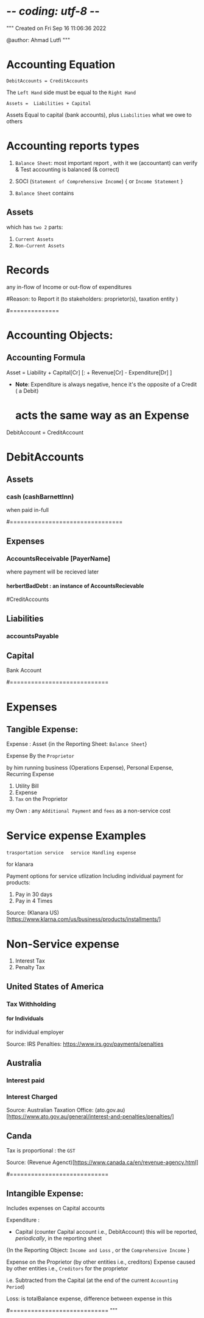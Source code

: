 # -*- coding: utf-8 -*-
"""
Created on Fri Sep 16 11:06:36 2022

@author: Ahmad Lutfi
"""

# Accounting Equation 
`DebitAccounts = CreditAccounts`

The `Left Hand` side must be equal to the `Right Hand`

`Assets =  Liabilities + Capital `

Assets Equal to capital (bank accounts), plus `Liabilities` what we owe to others


# Accounting reports types 

1.  `Balance Sheet`: most important report , with it we (accountant)  can verify & Test  accounting is balanced (& correct)

2. SOCI (`Statement of Comprehensive Income`) { or `Income Statement` }

1. `Balance Sheet`
contains 

## Assets 

which has `two 2` parts:

1. `Current Assets` 
2. `Non-Current Assets`

# Records 
any in-flow of Income
or out-flow of expenditures 

#Reason: to Report it (to stakeholders: proprietor(s), taxation entity )

#==============
# Accounting Objects: 

## Accounting Formula     

Asset =  Liability + Capital[Cr] [: + Revenue[Cr] - Expenditure[Dr] ]

* **Note**: Expenditure is always negative, hence it's the opposite of a Credit ( a Debit)

     # acts  the same way as an Expense 
     
DebitAccount = CreditAccount

# DebitAccounts 

## Assets 

### cash (cashBarnettInn)         
when paid in-full

#================================
## Expenses 
### AccountsReceivable [PayerName]   
where payment will be recieved later 

#### herbertBadDebt : an instance of AccountsRecievable

#CreditAccounts

## Liabilities 

### accountsPayable 
 

## Capital  

Bank Account 

#============================

# Expenses 

## Tangible Expense: 

Expense : Asset  {in the Reporting Sheet: `Balance Sheet`}
	
Expense  By the `Proprietor`

by him running business (Operations Expense), Personal Expense, Recurring Expense 
1. Utility Bill 
2. Expense 
3. `Tax` on the Proprietor   

my Own : any `Additional Payment` and `fees`  as a  non-service cost 


# Service expense Examples 

`trasportation service `
` service Handling expense`


for klanara 

Payment options for service utlization Including
individual payment for products:

1. Pay in 30 days 
2. Pay in 4 Times 

Source: (Klanara US)[https://www.klarna.com/us/business/products/installments/] 

# Non-Service expense 

1. Interest Tax 
1. Penalty Tax 

## United States of America 

### Tax Withholding

#### for Individuals 
for individual employer


Source: IRS Penalties: https://www.irs.gov/payments/penalties

## Australia


### Interest paid 

### Interest Charged 

Source: Australian Taxation Office: (ato.gov.au)[https://www.ato.gov.au/general/interest-and-penalties/penalties/]

## Canda

Tax is proportional : the `GST`

Source: (Revenue Agenct)[https://www.canada.ca/en/revenue-agency.html]

#============================
## Intangible Expense: 
 
 Includes expenses on Capital accounts 
 
Expenditure : 

- Capital (counter Capital account i.e., DebitAccount) 
this will be reported, _periodically_, in the reporting sheet 

{In the Reporting Object: `Income and Loss` , or the  `Comprehensive Income` }

	
Expense on the Proprietor  (by other entities i.e., creditors) 
Expense caused by other entities i.e., `Creditors` for  the proprietor
 
i.e.
Subtracted from the Capital (at the end of the current `Accounting Period`)
	
Loss:  is totalBalance expense, difference  between expense in this 

#============================
"""